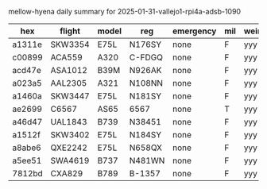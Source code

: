 mellow-hyena daily summary for 2025-01-31-vallejo1-rpi4a-adsb-1090

|hex|flight|model|reg|emergency|mil|weirdo|
|--|--|--|--|--|--|--|
|a1311e|SKW3354|E75L|N176SY|none|F|yyy|
|c00899|ACA559|A320|C-FDGQ|none|F|yyy|
|acd47e|ASA1012|B39M|N926AK|none|F|yyy|
|a023a5|AAL2305|A321|N108NN|none|F|yyy|
|a1460a|SKW3447|E75L|N181SY|none|F|yyy|
|ae2699|C6567|AS65|6567|none|T|yyy|
|a46d47|UAL1843|B739|N38451|none|F|yyy|
|a1512f|SKW3402|E75L|N184SY|none|F|yyy|
|a8abe6|QXE2242|E75L|N658QX|none|F|yyy|
|a5ee51|SWA4619|B737|N481WN|none|F|yyy|
|7812bd|CXA829|B789|B-1357|none|F|yyy|
